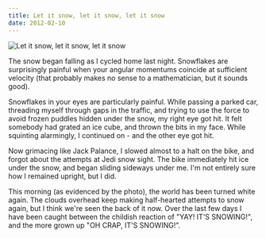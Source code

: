 ```yaml
---
title: Let it snow, let it snow, let it snow
date: 2012-02-10
---
```


![Let it snow, let it snow, let it snow](https://source.unsplash.com/Pll7AP6NFpY/1600x900)

The snow began falling as I cycled home last night. Snowflakes are surprisingly painful when your angular momentums coincide at sufficient velocity (that probably makes no sense to a mathematician, but it sounds good).

Snowflakes in your eyes are particularly painful. While passing a parked car, threading myself through gaps in the traffic, and trying to use the force to avoid frozen puddles hidden under the snow, my right eye got hit. It felt somebody had grated an ice cube, and thrown the bits in my face. While squinting alarmingly, I continued on - and the other eye got hit.

Now grimacing like Jack Palance, I slowed almost to a halt on the bike, and forgot about the attempts at Jedi snow sight. The bike immediately hit ice under the snow, and began sliding sideways under me. I'm not entirely sure how I remained upright, but I did.

This morning (as evidenced by the photo), the world has been turned white again. The clouds overhead keep making half-hearted attempts to snow again, but I think we're seen the back of it now. Over the last few days I have been caught between the childish reaction of "YAY! IT'S SNOWING!", and the more grown up "OH CRAP, IT'S SNOWING!".